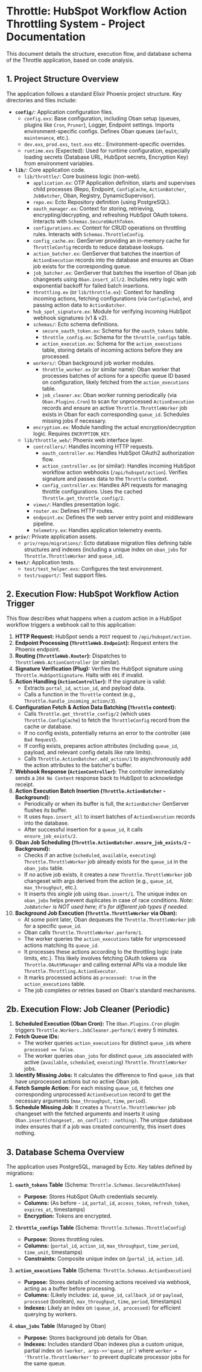 # Throttle: HubSpot Workflow Action Throttling System - Project Documentation

This document details the structure, execution flow, and database schema of the Throttle application, based on code analysis.

## 1. Project Structure Overview

The application follows a standard Elixir Phoenix project structure. Key directories and files include:

*   **`config/`**: Application configuration files.
    *   `config.exs`: Base configuration, including Oban setup (queues, plugins like `Cron`, `Pruner`), Logger, Endpoint settings. Imports environment-specific configs. Defines Oban queues (`default`, `maintenance`, etc.).
    *   `dev.exs`, `prod.exs`, `test.exs` etc.: Environment-specific overrides.
    *   `runtime.exs` (Expected): Used for runtime configuration, especially loading secrets (Database URL, HubSpot secrets, Encryption Key) from environment variables.
*   **`lib/`**: Core application code.
    *   `lib/throttle/`: Core business logic (non-web).
        *   `application.ex`: OTP Application definition, starts and supervises child processes (Repo, Endpoint, `ConfigCache`, `ActionBatcher`, `JobBatcher`, Oban, Registry, DynamicSupervisor).
        *   `repo.ex`: Ecto Repository definition (using PostgreSQL).
        *   `oauth_manager.ex`: Context for storing, retrieving, encrypting/decrypting, and refreshing HubSpot OAuth tokens. Interacts with `Schemas.SecureOAuthToken`.
        *   `configurations.ex`: Context for CRUD operations on throttling rules. Interacts with `Schemas.ThrottleConfig`.
        *   `config_cache.ex`: GenServer providing an in-memory cache for `ThrottleConfig` records to reduce database lookups.
        *   `action_batcher.ex`: GenServer that batches the insertion of `ActionExecution` records into the database and ensures an Oban job exists for the corresponding queue.
        *   `job_batcher.ex`: GenServer that batches the insertion of Oban job changesets using `Oban.insert_all/2`. Includes retry logic with exponential backoff for failed batch insertions.
        *   `throttling.ex` (or `lib/throttle.ex`): Context for handling incoming actions, fetching configurations (via `ConfigCache`), and passing action data to `ActionBatcher`.
        *   `hub_spot_signature.ex`: Module for verifying incoming HubSpot webhook signatures (v1 & v2).
        *   `schemas/`: Ecto schema definitions.
            *   `secure_oauth_token.ex`: Schema for the `oauth_tokens` table.
            *   `throttle_config.ex`: Schema for the `throttle_configs` table.
            *   `action_execution.ex`: Schema for the `action_executions` table, storing details of incoming actions before they are processed.
        *   `workers/`: Oban background job worker modules.
            *   `throttle_worker.ex` (or similar name): Oban worker that processes batches of actions for a specific queue ID based on configuration, likely fetched from the `action_executions` table.
            *   `job_cleaner.ex`: Oban worker running periodically (via `Oban.Plugins.Cron`) to scan for unprocessed `ActionExecution` records and ensure an active `Throttle.ThrottleWorker` job exists in Oban for each corresponding `queue_id`. Schedules missing jobs if necessary.
        *   `encryption.ex`: Module handling the actual encryption/decryption logic. Requires `ENCRYPTION_KEY`.
    *   `lib/throttle_web/`: Phoenix web interface layer.
        *   `controllers/`: Handles incoming HTTP requests.
            *   `oauth_controller.ex`: Handles HubSpot OAuth2 authorization flow.
            *   `action_controller.ex` (or similar): Handles incoming HubSpot workflow action webhooks (`/api/hubspot/action`). Verifies signature and passes data to the `Throttle` context.
            *   `config_controller.ex`: Handles API requests for managing throttle configurations. Uses the cached `Throttle.get_throttle_config/2`.
        *   `views/`: Handles presentation logic.
        *   `router.ex`: Defines HTTP routes.
        *   `endpoint.ex`: Defines the web server entry point and middleware pipeline.
        *   `telemetry.ex`: Handles application telemetry events.
*   **`priv/`**: Private application assets.
    *   `priv/repo/migrations/`: Ecto database migration files defining table structures and indexes (including a unique index on `oban_jobs` for `Throttle.ThrottleWorker` and `queue_id`).
*   **`test/`**: Application tests.
    *   `test/test_helper.exs`: Configures the test environment.
    *   `test/support/`: Test support files.

## 2. Execution Flow: HubSpot Workflow Action Trigger

This flow describes what happens when a custom action in a HubSpot workflow triggers a webhook call to this application:

1.  **HTTP Request:** HubSpot sends a `POST` request to `/api/hubspot/action`.
2.  **Endpoint Processing (`ThrottleWeb.Endpoint`):** Request enters the Phoenix endpoint.
3.  **Routing (`ThrottleWeb.Router`):** Dispatches to `ThrottleWeb.ActionController` (or similar).
4.  **Signature Verification (Plug):** Verifies the HubSpot signature using `Throttle.HubSpotSignature`. Halts with `401` if invalid.
5.  **Action Handling (`ActionController`):** If the signature is valid:
    *   Extracts `portal_id`, `action_id`, and payload data.
    *   Calls a function in the `Throttle` context (e.g., `Throttle.handle_incoming_action/3`).
6.  **Configuration Fetch & Action Data Batching (`Throttle` context):**
    *   Calls `Throttle.get_throttle_config/2` (which uses `Throttle.ConfigCache`) to fetch the `ThrottleConfig` record from the cache or database.
    *   If no config exists, potentially returns an error to the controller (`400 Bad Request`).
    *   If config exists, prepares action attributes (including `queue_id`, payload, and relevant config details like rate limits).
    *   Calls `Throttle.ActionBatcher.add_action/1` to asynchronously add the action attributes to the batcher's buffer.
7.  **Webhook Response (`ActionController`):** The controller immediately sends a `204 No Content` response back to HubSpot to acknowledge receipt.
8.  **Action Execution Batch Insertion (`Throttle.ActionBatcher` - Background):**
    *   Periodically or when its buffer is full, the `ActionBatcher` GenServer flushes its buffer.
    *   It uses `Repo.insert_all` to insert batches of `ActionExecution` records into the database.
    *   After successful insertion for a `queue_id`, it calls `ensure_job_exists/2`.
9.  **Oban Job Scheduling (`Throttle.ActionBatcher.ensure_job_exists/2` - Background):**
    *   Checks if an active (`scheduled`, `available`, `executing`) `Throttle.ThrottleWorker` job already exists for the `queue_id` in the `oban_jobs` table.
    *   If *no* active job exists, it creates a *new* `Throttle.ThrottleWorker` job changeset with args derived from the action (e.g., `queue_id`, `max_throughput`, etc.).
    *   It inserts this *single* job using `Oban.insert/1`. The unique index on `oban_jobs` helps prevent duplicates in case of race conditions. *Note: `JobBatcher` is NOT used here; it's for different job types if needed.*
10. **Background Job Execution (`Throttle.ThrottleWorker` via Oban):**
    *   At some point later, Oban dequeues the `Throttle.ThrottleWorker` job for a specific `queue_id`.
    *   Oban calls `Throttle.ThrottleWorker.perform/1`.
    *   The worker queries the `action_executions` table for unprocessed actions matching its `queue_id`.
    *   It processes these actions according to the throttling logic (rate limits, etc.). This likely involves fetching OAuth tokens via `Throttle.OAuthManager` and calling external APIs via a module like `Throttle.Throttling.ActionExecutor`.
    *   It marks processed actions as `processed: true` in the `action_executions` table.
    *   The job completes or retries based on Oban's standard mechanisms.

## 2b. Execution Flow: Job Cleaner (Periodic)

1.  **Scheduled Execution (Oban Cron):** The `Oban.Plugins.Cron` plugin triggers `Throttle.Workers.JobCleaner.perform/1` every 5 minutes.
2.  **Fetch Queue IDs:**
    *   The worker queries `action_executions` for distinct `queue_id`s where `processed == false`.
    *   The worker queries `oban_jobs` for distinct `queue_id`s associated with active (`available`, `scheduled`, `executing`) `Throttle.ThrottleWorker` jobs.
3.  **Identify Missing Jobs:** It calculates the difference to find `queue_id`s that have unprocessed actions but no active Oban job.
4.  **Fetch Sample Action:** For each missing `queue_id`, it fetches *one* corresponding unprocessed `ActionExecution` record to get the necessary arguments (`max_throughput`, `time`, `period`).
5.  **Schedule Missing Job:** It creates a `Throttle.ThrottleWorker` job changeset with the fetched arguments and inserts it using `Oban.insert(changeset, on_conflict: :nothing)`. The unique database index ensures that if a job was created concurrently, this insert does nothing.

## 3. Database Schema Overview

The application uses PostgreSQL, managed by Ecto. Key tables defined by migrations:

1.  **`oauth_tokens` Table** (Schema: `Throttle.Schemas.SecureOAuthToken`)
    *   **Purpose:** Stores HubSpot OAuth credentials securely.
    *   **Columns:** (As before - `id`, `portal_id`, `access_token`, `refresh_token`, `expires_at`, timestamps)
    *   **Encryption:** Tokens are encrypted.

2.  **`throttle_configs` Table** (Schema: `Throttle.Schemas.ThrottleConfig`)
    *   **Purpose:** Stores throttling rules.
    *   **Columns:** (`portal_id`, `action_id`, `max_throughput`, `time_period`, `time_unit`, timestamps)
    *   **Constraints:** Composite unique index on (`portal_id`, `action_id`).

3.  **`action_executions` Table** (Schema: `Throttle.Schemas.ActionExecution`)
    *   **Purpose:** Stores details of incoming actions received via webhook, acting as a buffer before processing.
    *   **Columns:** (Likely includes: `id`, `queue_id`, `callback_id` or `payload`, `processed` (boolean), `max_throughput`, `time`, `period`, timestamps)
    *   **Indexes:** Likely an index on `(queue_id, processed)` for efficient querying by workers.

4.  **`oban_jobs` Table** (Managed by Oban)
    *   **Purpose:** Stores background job details for Oban.
    *   **Indexes:** Includes standard Oban indexes plus a custom unique, partial index on `(worker, args->>'queue_id')` where `worker = 'Throttle.ThrottleWorker'` to prevent duplicate processor jobs for the same queue.

